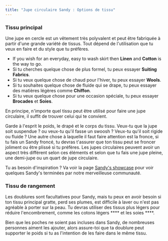 ```yaml
---
title: "Jupe circulaire Sandy : Options de tissu"
---
```


### Tissu principal

Une jupe en cercle est un vêtement très polyvalent et peut être fabriquée à partir d'une grande variété de tissus. Tout dépend de l'utilisation que tu veux en faire et du style que tu préfères.

- If you wish for an everyday, easy to wash skirt then **Linen** and **Cotton** is the way to go.
- Si tu cherches quelque chose de plus formel, tu peux essayer **Suiting Fabrics**.
- Si tu veux quelque chose de chaud pour l'hiver, tu peux essayer **Wools**.
- Si tu souhaites quelque chose de fluide qui se drape, tu peux essayer des matières légères comme **Chiffon**.
- Si tu veux quelque chose pour une occasion spéciale, tu peux essayer **Brocades** et **Soies**.

En principe, n'importe quel tissu peut être utilisé pour faire une jupe circulaire, il suffit de trouver celui qui te convient.

<Tip>

Garde à l'esprit le poids, le drapé et le corps du tissu. Veux-tu que la jupe soit suspendue ? ou veux-tu qu'il fasse un swoosh ? Veux-tu qu'il soit rigide ou fluide ?
Une autre chose à laquelle il faut faire attention est la fronce, si tu fais un Sandy froncé, tu devras t'assurer que ton tissu peut se froncer joliment ou être plissé si tu préfères.
Les jupes circulaires peuvent avoir un aspect très différent selon ces éléments et selon que tu fais une jupe pleine, une demi-jupe ou un quart de jupe circulaire.

</Tip>

<Note>

Tu as besoin d'inspiration ? Va voir la page [Sandy's showcase](/showcase/designs/sandy/) pour voir quelques Sandy's terminées par notre merveilleuse communauté.

</Note>

### Tissu de rangement

Les doublures sont facultatives pour Sandy, mais tu peux en avoir besoin si ton tissu principal gratte, perd ses plumes, est difficile à laver ou n'est pas agréable à porter sur la peau. Tu devras utiliser des tissus plus légers pour réduire l'encombrement, comme les cotons légers **** et les soies ****.

<Note>

Bien que les poches ne soient pas incluses dans Sandy, de nombreuses personnes aiment les ajouter, alors assure-toi que ta doublure peut supporter le poids si tu as l'intention de les faire dans le même tissu.

</Note>
